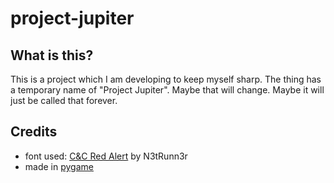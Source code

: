 # project-jupiter

## What is this?

This is a project which I am developing to keep myself sharp. The thing has a temporary name of "Project Jupiter". Maybe that will change. Maybe it will just be called that forever.

## Credits

- font used: [C&C Red Alert](https://www.dafont.com/c-c-red-alert-inet.font) by N3tRunn3r
- made in [pygame](https://pygame.org)
